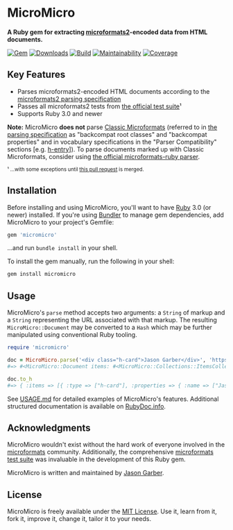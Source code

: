 # MicroMicro

**A Ruby gem for extracting [microformats2](https://microformats.org/wiki/microformats2)-encoded data from HTML documents.**

[![Gem](https://img.shields.io/gem/v/micromicro.svg?logo=rubygems&style=for-the-badge)](https://rubygems.org/gems/micromicro)
[![Downloads](https://img.shields.io/gem/dt/micromicro.svg?logo=rubygems&style=for-the-badge)](https://rubygems.org/gems/micromicro)
[![Build](https://img.shields.io/github/actions/workflow/status/jgarber623/micromicro/ci.yml?branch=main&logo=github&style=for-the-badge)](https://github.com/jgarber623/micromicro/actions/workflows/ci.yml)
[![Maintainability](https://img.shields.io/codeclimate/maintainability/jgarber623/micromicro.svg?logo=code-climate&style=for-the-badge)](https://codeclimate.com/github/jgarber623/micromicro)
[![Coverage](https://img.shields.io/codeclimate/c/jgarber623/micromicro.svg?logo=code-climate&style=for-the-badge)](https://codeclimate.com/github/jgarber623/micromicro/code)

## Key Features

- Parses microformats2-encoded HTML documents according to the [microformats2 parsing specification](https://microformats.org/wiki/microformats2-parsing)
- Passes all microformats2 tests from [the official test suite](https://github.com/microformats/tests)¹
- Supports Ruby 3.0 and newer

**Note:** MicroMicro **does not** parse [Classic Microformats](https://microformats.org/wiki/Main_Page#Classic_Microformats) (referred to in [the parsing specification](https://microformats.org/wiki/microformats2-parsing#note_backward_compatibility_details) as "backcompat root classes" and "backcompat properties" and in vocabulary specifications in the "Parser Compatibility" sections [e.g. [h-entry](https://microformats.org/wiki/h-entry#Parser_Compatibility)]). To parse documents marked up with Classic Microformats, consider using [the official microformats-ruby parser](https://github.com/microformats/microformats-ruby).

<small>¹ …with some exceptions until [this pull request](https://github.com/microformats/tests/pull/112) is merged.</small>

## Installation

Before installing and using MicroMicro, you'll want to have [Ruby](https://www.ruby-lang.org) 3.0 (or newer) installed. If you're using [Bundler](https://bundler.io) to manage gem dependencies, add MicroMicro to your project's Gemfile:

```ruby
gem 'micromicro'
```

…and run `bundle install` in your shell.

To install the gem manually, run the following in your shell:

```sh
gem install micromicro
```

## Usage

MicroMicro's `parse` method accepts two arguments: a `String` of markup and a `String` representing the URL associated with that markup. The resulting `MicroMicro::Document` may be converted to a `Hash` which may be further manipulated using conventional Ruby tooling.

```ruby
require 'micromicro'

doc = MicroMicro.parse('<div class="h-card">Jason Garber</div>', 'https://sixtwothree.org')
#=> #<MicroMicro::Document items: #<MicroMicro::Collections::ItemsCollection count: 1, members: [#<MicroMicro::Item types: ["h-card"], properties: 1, children: 0>]>, relationships: #<MicroMicro::Collections::RelationshipsCollection count: 0, members: []>>

doc.to_h
#=> { :items => [{ :type => ["h-card"], :properties => { :name => ["Jason Garber"] } }], :rels => {}, :"rel-urls" => {} }
```

See [USAGE.md](https://github.com/jgarber623/micromicro/blob/main/USAGE.md) for detailed examples of MicroMicro's features. Additional structured documentation is available on [RubyDoc.info](https://rubydoc.info/gems/micromicro).

## Acknowledgments

MicroMicro wouldn't exist without the hard work of everyone involved in the [microformats](https://microformats.org) community. Additionally, the comprehensive [microformats test suite](https://github.com/microformats/tests) was invaluable in the development of this Ruby gem.

MicroMicro is written and maintained by [Jason Garber](https://sixtwothree.org).

## License

MicroMicro is freely available under the [MIT License](https://opensource.org/licenses/MIT). Use it, learn from it, fork it, improve it, change it, tailor it to your needs.
